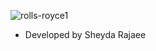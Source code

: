 

![rolls-royce1](https://github.com/user-attachments/assets/images/Screenshot.png)

- Developed by Sheyda Rajaee



